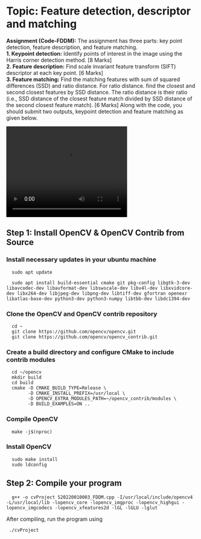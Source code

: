 # Topic: Feature detection, descriptor and matching

<b>Assignment (Code-FDDM):</b>
The assignment has three parts: key point detection, feature description, and feature matching.\
<b>1. Keypoint detection:</b> Identify points of interest in the image using the Harris corner
detection method. [8 Marks]\
<b>2. Feature description:</b> Find scale invariant feature transform (SIFT) descriptor at each key
point. [6 Marks]\
<b>3. Feature matching:</b> Find the matching features with sum of squared differences (SSD) and
ratio distance. For ratio distance. find the closest and second closest features by SSD
distance. The ratio distance is their ratio (i.e., SSD distance of the closest feature match
divided by SSD distance of the second closest feature match). [6 Marks]
Along with the code, you should submit two outputs, keypoint detection and feature matching as
given below.

<video width="320" height="240" controls>
  <source src="https://www.youtube.com/watch?v=IvepC4wtGQs">
  Your browser does not support the video tag.
</video>

## Step 1: Install OpenCV & OpenCV Contrib from Source
### Install necessary updates in your ubuntu machine

      sudo apt update
      
      sudo apt install build-essential cmake git pkg-config libgtk-3-dev libavcodec-dev libavformat-dev libswscale-dev libv4l-dev libxvidcore-dev libx264-dev libjpeg-dev libpng-dev libtiff-dev gfortran openexr libatlas-base-dev python3-dev python3-numpy libtbb-dev libdc1394-dev

### Clone the OpenCV and OpenCV contrib repository

      cd ~
      git clone https://github.com/opencv/opencv.git
      git clone https://github.com/opencv/opencv_contrib.git

### Create a build directory and configure CMake to include contrib modules
      cd ~/opencv
      mkdir build
      cd build
      cmake -D CMAKE_BUILD_TYPE=Release \
            -D CMAKE_INSTALL_PREFIX=/usr/local \
            -D OPENCV_EXTRA_MODULES_PATH=~/opencv_contrib/modules \
            -D BUILD_EXAMPLES=ON ..

### Compile OpenCV
      make -j$(nproc)   

### Install OpenCV
      sudo make install
      sudo ldconfig

## Step 2: Compile your program
      g++ -o cvProject S20220010003_FDDM.cpp -I/usr/local/include/opencv4 -L/usr/local/lib -lopencv_core -lopencv_imgproc -lopencv_highgui -lopencv_imgcodecs -lopencv_xfeatures2d -lGL -lGLU -lglut

After compiling, run the program using

     ./cvProject
